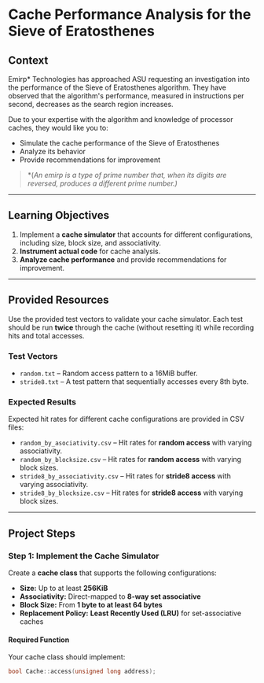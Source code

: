 # **Cache Performance Analysis for the Sieve of Eratosthenes**

## **Context**
Emirp* Technologies has approached ASU requesting an investigation into the performance of the Sieve of Eratosthenes algorithm. They have observed that the algorithm's performance, measured in instructions per second, decreases as the search region increases.

Due to your expertise with the algorithm and knowledge of processor caches, they would like you to:
- Simulate the cache performance of the Sieve of Eratosthenes
- Analyze its behavior
- Provide recommendations for improvement

> *(*An emirp is a type of prime number that, when its digits are reversed, produces a different prime number.)*

---

## **Learning Objectives**
1. Implement a **cache simulator** that accounts for different configurations, including size, block size, and associativity.
2. **Instrument actual code** for cache analysis.
3. **Analyze cache performance** and provide recommendations for improvement.

---

## **Provided Resources**
Use the provided test vectors to validate your cache simulator. Each test should be run **twice** through the cache (without resetting it) while recording hits and total accesses.

### **Test Vectors**
- `random.txt` – Random access pattern to a 16MiB buffer.
- `stride8.txt` – A test pattern that sequentially accesses every 8th byte.

### **Expected Results**
Expected hit rates for different cache configurations are provided in CSV files:
- `random_by_asociativity.csv` – Hit rates for **random access** with varying associativity.
- `random_by_blocksize.csv` – Hit rates for **random access** with varying block sizes.
- `stride8_by_associativity.csv` – Hit rates for **stride8 access** with varying associativity.
- `stride8_by_blocksize.csv` – Hit rates for **stride8 access** with varying block sizes.

---

## **Project Steps**

### **Step 1: Implement the Cache Simulator**
Create a **cache class** that supports the following configurations:
- **Size:** Up to at least **256KiB**
- **Associativity:** Direct-mapped to **8-way set associative**
- **Block Size:** From **1 byte to at least 64 bytes**
- **Replacement Policy:** **Least Recently Used (LRU)** for set-associative caches

#### **Required Function**
Your cache class should implement:

```cpp
bool Cache::access(unsigned long address);
